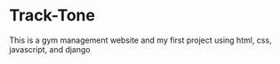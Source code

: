 # Track-Tone
This is a gym management website and my first project using html, css, javascript, and django 
